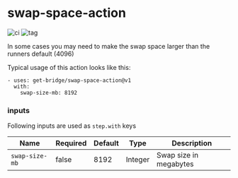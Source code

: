 # swap-space-action

![ci](https://github.com/get-bridge/swap-space-action/workflows/ci/badge.svg)
![tag](https://img.shields.io/github/v/tag/get-bridge/swap-space-action?sort=semver)

In some cases you may need to make the swap space larger than the runners default (4096)

Typical usage of this action looks like this:

    - uses: get-bridge/swap-space-action@v1
      with:
        swap-size-mb: 8192

### inputs

Following inputs are used as `step.with` keys

| Name           | Required  | Default  | Type    | Description                         |
|----------------|-----------|----------|---------|-------------------------------------|
| `swap-size-mb` | false     | 8192     | Integer | Swap size in megabytes              |
